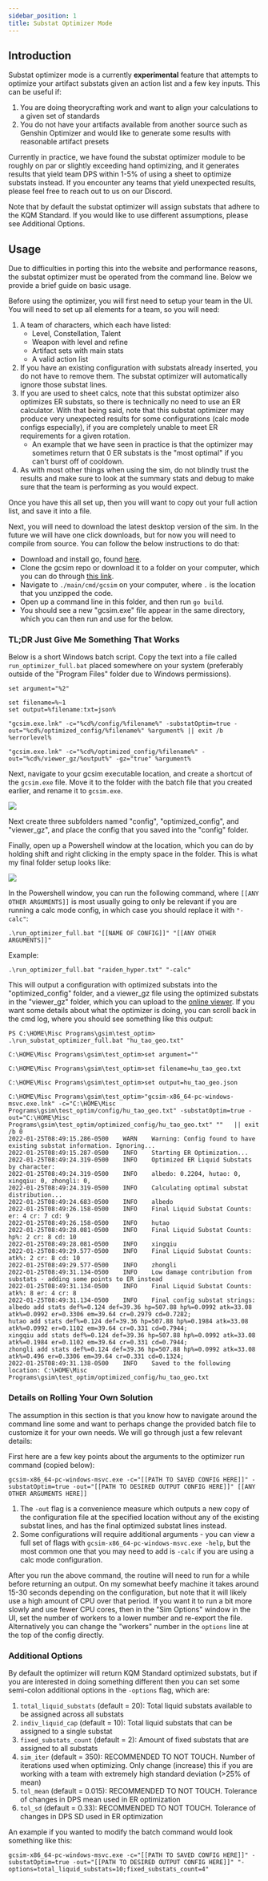```yaml
---
sidebar_position: 1
title: Substat Optimizer Mode
---
```


## Introduction

Substat optimizer mode is a currently **experimental** feature that attempts to optimize your artifact substats given an action list and a few key inputs. This can be useful if:
1. You are doing theorycrafting work and want to align your calculations to a given set of standards
2. You do not have your artifacts available from another source such as Genshin Optimizer and would like to generate some results with reasonable artifact presets

Currently in practice, we have found the substat optimizer module to be roughly on par or slightly exceeding hand optimizing, and it generates results that yield team DPS within 1-5% of using a sheet to optimize substats instead. If you encounter any teams that yield unexpected results, please feel free to reach out to us on our Discord.

Note that by default the substat optimizer will assign substats that adhere to the KQM Standard. If you would like to use different assumptions, please see Additional Options.

## Usage

Due to difficulties in porting this into the website and performance reasons, the substat optimizer must be operated from the command line. Below we provide a brief guide on basic usage.

Before using the optimizer, you will first need to setup your team in the UI. You will need to set up all elements for a team, so you will need:
1. A team of characters, which each have listed:
   - Level, Constellation, Talent
   - Weapon with level and refine
   - Artifact sets with main stats
   - A valid action list
2. If you have an existing configuration with substats already inserted, you do not have to remove them. The substat optimizer will automatically ignore those substat lines.
3. If you are used to sheet calcs, note that this substat optimizer also optimizes ER substats, so there is technically no need to use an ER calculator. With that being said, note that this substat optimizer may produce very unexpected results for some configurations (calc mode configs especially), if you are completely unable to meet ER requirements for a given rotation.
   - An example that we have seen in practice is that the optimizer may sometimes return that 0 ER substats is the "most optimal" if you can't burst off of cooldown.
4. As with most other things when using the sim, do not blindly trust the results and make sure to look at the summary stats and debug to make sure that the team is performing as you would expect.

Once you have this all set up, then you will want to copy out your full action list, and save it into a file.

Next, you will need to download the latest desktop version of the sim. In the future we will have one click downloads, but for now you will need to compile from source. You can follow the below instructions to do that:
- Download and install go, found [here](https://go.dev/).
- Clone the gcsim repo or download it to a folder on your computer, which you can do through [this link](https://github.com/genshinsim/gcsim/archive/refs/heads/main.zip).
- Navigate to `./main/cmd/gcsim` on your computer, where `.` is the location that you unzipped the code.
- Open up a command line in this folder, and then run `go build`.
- You should see a new "gcsim.exe" file appear in the same directory, which you can then run and use for the below.

### TL;DR Just Give Me Something That Works

Below is a short Windows batch script. Copy the text into a file called `run_optimizer_full.bat` placed somewhere on your system (preferably outside of the "Program Files" folder due to Windows permissions).

```
set argument="%2"

set filename=%~1
set output=%filename:txt=json%

"gcsim.exe.lnk" -c="%cd%/config/%filename%" -substatOptim=true -out="%cd%/optimized_config/%filename%" %argument% || exit /b %errorlevel%

"gcsim.exe.lnk" -c="%cd%/optimized_config/%filename%" -out="%cd%/viewer_gz/%output%" -gz="true" %argument%
```

Next, navigate to your gcsim executable location, and create a shortcut of the `gcsim.exe` file. Move it to the folder with the batch file that you created earlier, and rename it to `gcsim.exe`.

![](gcsim_shortcut.PNG)

Next create three subfolders named "config", "optimized_config", and "viewer_gz", and place the config that you saved into the "config" folder.

Finally, open up a Powershell window at the location, which you can do by holding shift and right clicking in the empty space in the folder. This is what my final folder setup looks like:

![](gcsim_powershell.PNG)

In the Powershell window, you can run the following command, where `[[ANY OTHER ARGUMENTS]]` is most usually going to only be relevant if you are running a calc mode config, in which case you should replace it with `"-calc"`:

```
.\run_optimizer_full.bat "[[NAME OF CONFIG]]" "[[ANY OTHER ARGUMENTS]]"
```
Example:
```
.\run_optimizer_full.bat "raiden_hyper.txt" "-calc"
```

This will output a configuration with optimized substats into the "optimized_config" folder, and a viewer_gz file using the optimized substats in the "viewer_gz" folder, which you can upload to the [online viewer](https://gcsim.app/viewer). If you want some details about what the optimizer is doing, you can scroll back in the cmd log, where you should see something like this output:

```
PS C:\HOME\Misc Programs\gsim\test_optim> .\run_substat_optimizer_full.bat "hu_tao_geo.txt"

C:\HOME\Misc Programs\gsim\test_optim>set argument=""

C:\HOME\Misc Programs\gsim\test_optim>set filename=hu_tao_geo.txt

C:\HOME\Misc Programs\gsim\test_optim>set output=hu_tao_geo.json

C:\HOME\Misc Programs\gsim\test_optim>"gcsim-x86_64-pc-windows-msvc.exe.lnk" -c="C:\HOME\Misc Programs\gsim\test_optim/config/hu_tao_geo.txt" -substatOptim=true -out="C:\HOME\Misc Programs\gsim\test_optim/optimized_config/hu_tao_geo.txt" ""   || exit /b 0
2022-01-25T08:49:15.286-0500    WARN    Warning: Config found to have existing substat information. Ignoring...
2022-01-25T08:49:15.287-0500    INFO    Starting ER Optimization...
2022-01-25T08:49:24.319-0500    INFO    Optimized ER Liquid Substats by character:
2022-01-25T08:49:24.319-0500    INFO    albedo: 0.2204, hutao: 0, xingqiu: 0, zhongli: 0,
2022-01-25T08:49:24.319-0500    INFO    Calculating optimal substat distribution...
2022-01-25T08:49:24.683-0500    INFO    albedo
2022-01-25T08:49:26.158-0500    INFO    Final Liquid Substat Counts: er: 4 cr: 7 cd: 9
2022-01-25T08:49:26.158-0500    INFO    hutao
2022-01-25T08:49:28.081-0500    INFO    Final Liquid Substat Counts: hp%: 2 cr: 8 cd: 10
2022-01-25T08:49:28.081-0500    INFO    xingqiu
2022-01-25T08:49:29.577-0500    INFO    Final Liquid Substat Counts: atk%: 2 cr: 8 cd: 10
2022-01-25T08:49:29.577-0500    INFO    zhongli
2022-01-25T08:49:31.134-0500    INFO    Low damage contribution from substats - adding some points to ER instead
2022-01-25T08:49:31.134-0500    INFO    Final Liquid Substat Counts: atk%: 8 er: 4 cr: 8
2022-01-25T08:49:31.134-0500    INFO    Final config substat strings:
albedo add stats def%=0.124 def=39.36 hp=507.88 hp%=0.0992 atk=33.08 atk%=0.0992 er=0.3306 em=39.64 cr=0.2979 cd=0.7282;
hutao add stats def%=0.124 def=39.36 hp=507.88 hp%=0.1984 atk=33.08 atk%=0.0992 er=0.1102 em=39.64 cr=0.331 cd=0.7944;
xingqiu add stats def%=0.124 def=39.36 hp=507.88 hp%=0.0992 atk=33.08 atk%=0.1984 er=0.1102 em=39.64 cr=0.331 cd=0.7944;
zhongli add stats def%=0.124 def=39.36 hp=507.88 hp%=0.0992 atk=33.08 atk%=0.496 er=0.3306 em=39.64 cr=0.331 cd=0.1324;
2022-01-25T08:49:31.138-0500    INFO    Saved to the following location: C:\HOME\Misc Programs\gsim\test_optim/optimized_config/hu_tao_geo.txt
```

### Details on Rolling Your Own Solution

The assumption in this section is that you know how to navigate around the command line some and want to perhaps change the provided batch file to customize it for your own needs. We will go through just a few relevant details:

First here are a few key points about the arguments to the optimizer run command (copied below):

```
gcsim-x86_64-pc-windows-msvc.exe -c="[[PATH TO SAVED CONFIG HERE]]" -substatOptim=true -out="[[PATH TO DESIRED OUTPUT CONFIG HERE]]" [[ANY OTHER ARGUMENTS HERE]]
```

1. The `-out` flag is a convenience measure which outputs a new copy of the configuration file at the specified location without any of the existing substat lines, and has the final optimized substat lines instead.
2. Some configurations will require additional arguments - you can view a full set of flags with `gcsim-x86_64-pc-windows-msvc.exe -help`, but the most common one that you may need to add is `-calc` if you are using a calc mode configuration.

After you run the above command, the routine will need to run for a while before returning an output. On my somewhat beefy machine it takes around 15-30 seconds depending on the configuration, but note that it will likely use a high amount of CPU over that period. If you want it to run a bit more slowly and use fewer CPU cores, then in the "Sim Options" window in the UI, set the number of workers to a lower number and re-export the file. Alternatively you can change the "workers" number in the `options` line at the top of the config directly.

### Additional Options

By default the optimizer will return KQM Standard optimized substats, but if you are interested in doing something different then you can set some semi-colon additional options in the `-options` flag, which are:
1. `total_liquid_substats` (default = 20): Total liquid substats available to be assigned across all substats
2. `indiv_liquid_cap` (default = 10): Total liquid substats that can be assigned to a single substat
3. `fixed_substats_count` (default = 2): Amount of fixed substats that are assigned to all substats
4. `sim_iter` (default = 350): RECOMMENDED TO NOT TOUCH. Number of iterations used when optimizing. Only change (increase) this if you are working with a team with extremely high standard deviation (>25% of mean)
5. `tol_mean` (default = 0.015): RECOMMENDED TO NOT TOUCH. Tolerance of changes in DPS mean used in ER optimization
6. `tol_sd` (default = 0.33): RECOMMENDED TO NOT TOUCH. Tolerance of changes in DPS SD used in ER optimization

An example if you wanted to modify the batch command would look something like this:

```
gcsim-x86_64-pc-windows-msvc.exe -c="[[PATH TO SAVED CONFIG HERE]]" -substatOptim=true -out="[[PATH TO DESIRED OUTPUT CONFIG HERE]]" "-options=total_liquid_substats=10;fixed_substats_count=4"
```
